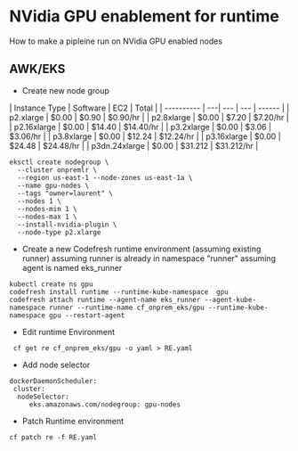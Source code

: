 # NVidia GPU enablement for runtime

How to make a pipleine run on NVidia GPU enabled nodes 

## AWK/EKS

* Create new node group

| Instance Type	| Software	| EC2	| Total |
| ---------- | ---| --- | --- | ------ |
| p2.xlarge | $0.00 |	$0.90	| $0.90/hr |
| p2.8xlarge | $0.00 |	$7.20	| $7.20/hr |
| p2.16xlarge | $0.00 |	$14.40	| $14.40/hr |
| p3.2xlarge | $0.00 |	$3.06	| $3.06/hr |
| p3.8xlarge | $0.00 |	$12.24	| $12.24/hr |
| p3.16xlarge | $0.00 |	$24.48	| $24.48/hr |
| p3dn.24xlarge | $0.00 |	$31.212	| $31.212/hr |


```
eksctl create nodegroup \
  --cluster onpremlr \
  --region us-east-1 --node-zones us-east-1a \
  --name gpu-nodes \
  --tags "owner=laurent" \
  --nodes 1 \
  --nodes-min 1 \
  --nodes-max 1 \
  --install-nvidia-plugin \
  --node-type p2.xlarge 
  ```
  
  * Create a new Codefresh runtime environment (assuming existing runner)
  assuming runner is already in namespace "runner"
  assuming agent is named eks_runner
  ```
  kubectl create ns gpu
  codefresh install runtime --runtime-kube-namespace  gpu
  codefresh attach runtime --agent-name eks_runner --agent-kube-namespace runner --runtime-name cf_onprem_eks/gpu --runtime-kube-namespace gpu --restart-agent
  ```
   * Edit runtime Environment
  ```
   cf get re cf_onprem_eks/gpu -o yaml > RE.yaml
  ```
   * Add node selector
 ```
 dockerDaemonScheduler:
  cluster:
   nodeSelector:
      eks.amazonaws.com/nodegroup: gpu-nodes
 ```
  * Patch Runtime environment
 ```
 cf patch re -f RE.yaml
 ```
    
  
